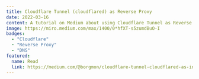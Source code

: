 ```yaml
---
title: Cloudflare Tunnel (cloudflared) as Reverse Proxy
date: 2022-03-16
content: A tutorial on Medium about using Cloudflare Tunnel as Reverse Proxy
image: https://miro.medium.com/max/1400/0*hfXT-s5zumdBuO-I
badges:
  - "Cloudflare"
  - "Reverse Proxy"
  - "DNS"
featured:
  name: Read
  link: https://medium.com/@borgmon/cloudflare-tunnel-cloudflared-as-ingress-controller-4f2ae3e63d21
---
```

